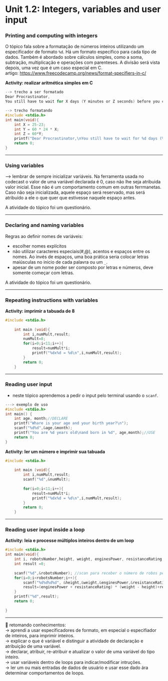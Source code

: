 # Unit 1.2: Integers, variables and user input 

###  Printing and computing with integers  
O tópico fala sobre a formatação de números inteiros utilizando um especificador de formato ``%d``. Há um formato específico para cada tipo de dados. Também é abordado sobre cálculos simples, como a soma, subtração, multiplicação e operações com parenteses. A divisão será vista depois, uma vez que é um caso especial em C.  
artigo: https://www.freecodecamp.org/news/format-specifiers-in-c/  
 
**Activity: realizar aritmética simples em C**  
```C
--> trecho a ser formatado
Dear Procrastinator,
You still have to wait for X days (Y minutes or Z seconds) before you can procrastinate!

--> trecho formatando
#include <stdio.h>
int main(void){ 
    int X = 25-23;
    int Y = 60 * 24 * X;
    int Z = 60*Y;
    printf("Dear Procrastinator,\nYou still have to wait for %d days (%d minutes or %d seconds) before you can procrastinate!",X,Y,Z);
    return 0;
}

```

---
### Using variables  
--> lembrar de sempre inicializar variáveis. Na ferramenta usada no codecast o valor de uma variável declarada é 0, caso não lhe seja atribuida valor inicial. Esse não é um comportamento comum em outras ferrmanetas. Caso não seja inicializada, aquele espaço será reservado, mas será atribuído a ele o que quer que estivesse naquele espaço antes.  

A atividade do tópico foi um questionário.  


---
### Declaring and naming variables  
Regras ao definir nomes de variáveis:  
- escolher nomes explícitos  
- não utilizar caracteres especiais(#,@), acentos e espaços entre os nomes. Ao invés de espaços, uma boa prática seria colocar letras maiúsculas no inicio de cada palavra ou um ``_``.   
- apesar de um nome poder ser composto por letras e números, deve somente começar com letras.  

A atividade do tópico foi um questionário.  


--- 
### Repeating instructions with variables    
**Activity: imprimir a tabuada de 8**  
```C
#include <stdio.h>
    
    int main (void){
        int i,numMult,result;
        numMult=8;
        for(i=0;i<11;i++){
            result=numMult*i;
            printf("%dx%d = %d\n",i,numMult,result);
        } 
        return 0;
    }
```

---
### Reading user input  
- neste tópico aprendemos a pedir o input pelo terminal usando o ``scanf``.  
```C
---> exemplo de uso  
#include <stdio.h>
int main() {
    int age, month;//DECLARE
    printf("Whare is your age and your birth year?\n");
    scanf("%d%d",&age,&month);
    printf("You are %d years old\nand born in %d", age,month);//USE
    return 0;
}
```  
  
**Activity: ler um número e imprimir sua tabuada**  
```C
#include <stdio.h>
    
    int main (void){
        int i,numMult,result;
        scanf("%d",&numMult);
        
        for(i=0;i<11;i++){
            result=numMult*i;
            printf("%dx%d = %d\n",i,numMult,result);
        } 
        return 0;
    }
``` 

---
### Reading user input inside a loop  
**Activity: leia e processe múltiplos inteiros dentro de um loop**  
```C
#include <stdio.h>
int main(void){
    int i, robotsNumber,height, weight, enginesPower, resistanceRating;
    int result =0;
    
    scanf("%d",&robotsNumber); //scan para receber o número de robos pedidos
    for(i=0;i<robotsNumber;i++){
        scanf("%d%d%d%d", &height,&weight,&enginesPower,&resistanceRating);//recebendo os atributos dos robôs
        result=(enginesPower + resistanceRating) * (weight - height)+result;
    }
    printf("%d",result);
    return 0;
    
}
```     

---
🎯 retomando conhecimentos:  
-> aprendi a usar especificadores de formato, em especial o especifiador de inteiros, para imprimir inteiros.    
-> explicar o que é variável e distinguir a atividade de declaração e atribuição de uma variável.  
-> declarar, atribuir, re-atribuir e atualizar o valor de uma variável do tipo inteiro.  
-> usar variáveis dentro de loops para indicar/modificar intruções.  
-> ler um ou mais entradas de dados de usuário e usar esse dado ára determinar comportamentos de loops.  
  
